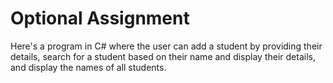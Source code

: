 # Optional Assignment

Here's a program in C# where the user can add a student by providing their details, search for a student based on their name and display their details, and display the names of all students. 
